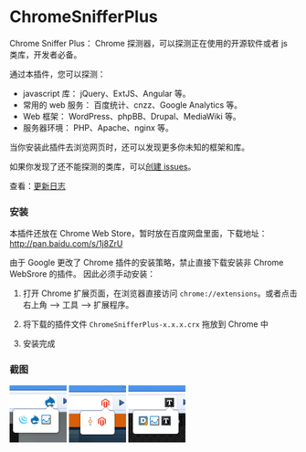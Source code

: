 ChromeSnifferPlus
=================

Chrome Sniffer Plus： Chrome 探测器，可以探测正在使用的开源软件或者 js 类库，开发者必备。

通过本插件，您可以探测：

- javascript 库： jQuery、ExtJS、Angular 等。
- 常用的 web 服务： 百度统计、cnzz、Google Analytics 等。
- Web 框架： WordPress、phpBB、Drupal、MediaWiki 等。
- 服务器环境： PHP、Apache、nginx 等。

当你安装此插件去浏览网页时，还可以发现更多你未知的框架和库。

如果你发现了还不能探测的类库，可以[创建 issues](https://github.com/justjavac/ChromeSnifferPlus/issues)。

查看：[更新日志](./changelog.md)

### 安装

本插件还放在 Chrome Web Store，暂时放在百度网盘里面，下载地址： http://pan.baidu.com/s/1j8ZrU

由于 Google 更改了 Chrome 插件的安装策略，禁止直接下载安装非 Chrome WebSrore 的插件。
因此必须手动安装：

1. 打开 Chrome 扩展页面，在浏览器直接访问 `chrome://extensions`。或者点击右上角 --> 工具 --> 扩展程序。

2. 将下载的插件文件 `ChromeSnifferPlus-x.x.x.crx` 拖放到 Chrome 中

3. 安装完成

### 截图

![ChromeSnifferPlus效果截图](./screenshot/shot1.png)
![ChromeSnifferPlus效果截图](./screenshot/shot2.png)
![ChromeSnifferPlus效果截图](./screenshot/shot3.png)